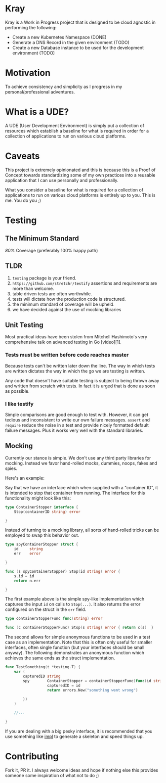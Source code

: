 # Kray

Kray is a Work in Progress project that is designed to be cloud agnostic in performing the following:
  - Create a new Kubernetes Namespace (DONE)
  - Generate a DNS Record in the given environment (TODO)
  - Create a new Database instance to be used for the development environment (TODO)

# Motivation

To achieve consistency and simplicity as I progress in my personal/professional adventures.

# What is a UDE?

A UDE (User Development Environment) is simply put a collection of resources which establish a baseline
for what is required in order for a collection of applications to run on various cloud platforms.

# Caveats

This project is extremely opinionated and this is because this is a Proof of Concept towards standardizing
some of my own practices into a reusable application that I can use personally and professionally.

What you consider a baseline for what is required for a collection of applications to run on various cloud
platforms is entirely up to you. This is me. You do you ;)

# Testing

## The Minimum Standard

*80%* Coverage (preferably 100% happy path)

## TLDR

1. `testing` package is your friend.
1. `https://github.com/stretchr/testify` assertions and requirements are more than welcome.
1. table driven tests are often worthwhile.
1. tests will dictate how the production code is structured.
1. the minimum standard of coverage will be upheld.
1. we have decided against the use of mocking libraries

## Unit Testing

Most practical ideas have been stolen from Mitchell Hashimoto's very comprehensive talk on advanced testing in Go [video][1].


### Tests must be written before code reaches master

Because tests can't be written later down the line. The way in which tests are written dictates the way in which the go we are testing is written.

Any code that doesn't have suitable testing is subject to being thrown away and written from scratch with tests. In fact it is urged that is done as soon as possible.

### I like testify

Simple comparisons are good enough to test with. However, it can get tedious and inconsistent to write our own failure messages. `assert` and `require` reduce the noise in a test and provide nicely formatted default failure messages. Plus it works very well with the standard libraries.

## Mocking

Currently our stance is simple. We don't use any third party libraries for mocking. Instead we favor hand-rolled mocks, dummies, noops, fakes and spies.

Here's an example:

Say that we have an interface which when supplied with a "container ID", it is intended to stop that container from running. The interface for this functionality might look like this:

```go
type ContainerStopper interface {
    Stop(containerID string) error

}
```

Instead of turning to a mocking library, all sorts of hand-rolled tricks can be employed to swap this behavior out.

```go
type spyContainerStopper struct {
    id     string
    err    error

}

func (s spyContainerStopper) Stop(id string) error {
    s.id = id
    return n.err

}
```

The first example above is the simple spy-like implementation which captures the input `id` on calls to `Stop(...)`. It also returns the error configured on the struct in the `err` field.

```go
type containerStopperFunc func(string) error

func (c containerStopperFunc) Stop(s string) error { return c(s)  }
```

The second allows for simple anonymous functions to be used in a test case as an implementation. Note that this is often only useful for smaller interfaces, often single function (but your interfaces should be small anyway). The following demonstrates an anonymous function which achieves the same ends as the struct implementation.

```go
func TestSomething(t *testing.T) {
    var (
        capturedID string
        spy        ContainerStopper = containerStopperFunc(func(id string) error {
                   capturedID = id
                   return errors.New("something went wrong")
                                        
        })
    )

    //...

}
```

If you are dealing with a big pesky interface, it is recommended that you use something like [impl](https://github.com/josharian/impl) to generate a skeleton and speed things up.

# Contributing

Fork it, PR it. I always welcome ideas and hope if nothing else this provides someone some inspiration of what not to do ;)
